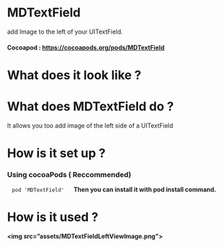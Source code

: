 # MDTextField
 add Image to the left of your UITextField.
 #### Cocoapod : https://cocoapods.org/pods/MDTextField

# What does it look like ?


# What does MDTextField do ?
It allows you too add image of the left side of a UITextField

# How is it set up ?
### Using cocoaPods ( Reccommended)
` ` ` pod 'MDTextField' 
` ` ` <b />
Then you can install it with pod install command.

# How is it used ?





<img src=”assets/MDTextFieldLeftViewImage.png">
